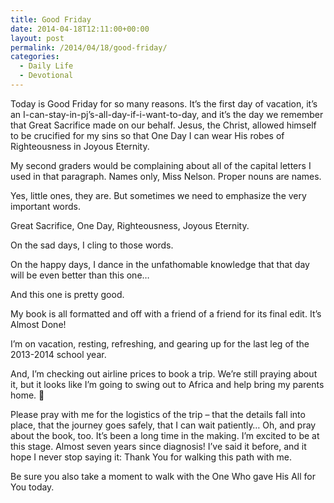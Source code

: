```yaml
---
title: Good Friday
date: 2014-04-18T12:11:00+00:00
layout: post
permalink: /2014/04/18/good-friday/
categories:
  - Daily Life
  - Devotional
---
```

Today is Good Friday for so many reasons. It&#8217;s the first day of vacation, it&#8217;s an I-can-stay-in-pj&#8217;s-all-day-if-i-want-to-day, and it&#8217;s the day we remember that Great Sacrifice made on our behalf. Jesus, the Christ, allowed himself to be crucified for my sins so that One Day I can wear His robes of Righteousness in Joyous Eternity.

My second graders would be complaining about all of the capital letters I used in that paragraph. Names only, Miss Nelson. Proper nouns are names.
  
Yes, little ones, they are. But sometimes we need to emphasize the very important words.

Great Sacrifice, One Day, Righteousness, Joyous Eternity.

On the sad days, I cling to those words.
  
On the happy days, I dance in the unfathomable knowledge that that day will be even better than this one&#8230;

And this one is pretty good.

My book is all formatted and off with a friend of a friend for its final edit. It&#8217;s Almost Done!
  
I&#8217;m on vacation, resting, refreshing, and gearing up for the last leg of the 2013-2014 school year.
  
And, I&#8217;m checking out airline prices to book a trip. We&#8217;re still praying about it, but it looks like I&#8217;m going to swing out to Africa and help bring my parents home. 🙂

Please pray with me for the logistics of the trip &#8211; that the details fall into place, that the journey goes safely, that I can wait patiently&#8230; Oh, and pray about the book, too. It&#8217;s been a long time in the making. I&#8217;m excited to be at this stage. Almost seven years since diagnosis! I&#8217;ve said it before, and it hope I never stop saying it: Thank You for walking this path with me.

Be sure you also take a moment to walk with the One Who gave His All for You today.